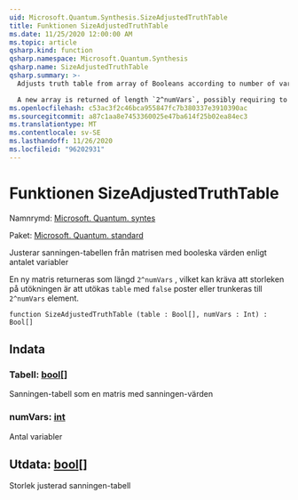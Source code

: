 ```yaml
---
uid: Microsoft.Quantum.Synthesis.SizeAdjustedTruthTable
title: Funktionen SizeAdjustedTruthTable
ms.date: 11/25/2020 12:00:00 AM
ms.topic: article
qsharp.kind: function
qsharp.namespace: Microsoft.Quantum.Synthesis
qsharp.name: SizeAdjustedTruthTable
qsharp.summary: >-
  Adjusts truth table from array of Booleans according to number of variables

  A new array is returned of length `2^numVars`, possibly requiring to extend `table`'s size with `false` entries or truncating it to `2^numVars` elements.
ms.openlocfilehash: c53ac3f2c46bca955847fc7b380337e3910390ac
ms.sourcegitcommit: a87c1aa8e7453360025e47ba614f25b02ea84ec3
ms.translationtype: MT
ms.contentlocale: sv-SE
ms.lasthandoff: 11/26/2020
ms.locfileid: "96202931"
---
```

# <a name="sizeadjustedtruthtable-function"></a>Funktionen SizeAdjustedTruthTable

Namnrymd: [Microsoft. Quantum. syntes](xref:Microsoft.Quantum.Synthesis)

Paket: [Microsoft. Quantum. standard](https://nuget.org/packages/Microsoft.Quantum.Standard)


Justerar sanningen-tabellen från matrisen med booleska värden enligt antalet variabler

En ny matris returneras som längd `2^numVars` , vilket kan kräva att storleken på utökningen är att utökas `table` med `false` poster eller trunkeras till `2^numVars` element.

```qsharp
function SizeAdjustedTruthTable (table : Bool[], numVars : Int) : Bool[]
```


## <a name="input"></a>Indata

### <a name="table--bool"></a>Tabell: [bool](xref:microsoft.quantum.lang-ref.bool)[]

Sanningen-tabell som en matris med sanningen-värden


### <a name="numvars--int"></a>numVars: [int](xref:microsoft.quantum.lang-ref.int)

Antal variabler



## <a name="output--bool"></a>Utdata: [bool](xref:microsoft.quantum.lang-ref.bool)[]

Storlek justerad sanningen-tabell